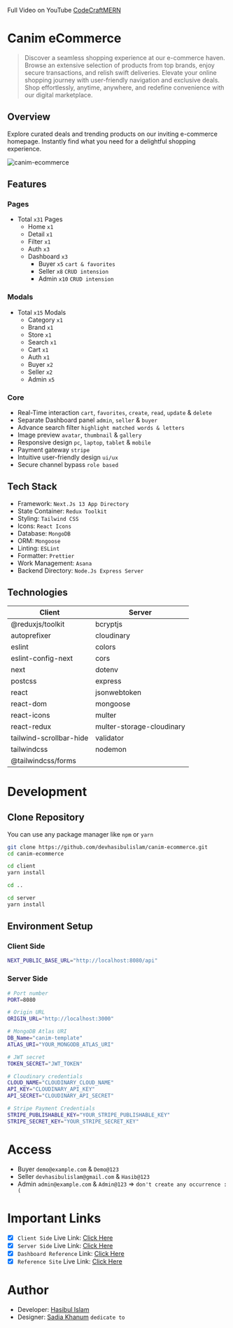 Full Video on YouTube [CodeCraftMERN](https://youtu.be/0A_tPdRdkDw)

# Canim eCommerce

> Discover a seamless shopping experience at our e-commerce haven. Browse an extensive selection of products from top brands, enjoy secure transactions, and relish swift deliveries. Elevate your online shopping journey with user-friendly navigation and exclusive deals. Shop effortlessly, anytime, anywhere, and redefine convenience with our digital marketplace.

## Overview

Explore curated deals and trending products on our inviting e-commerce homepage. Instantly find what you need for a delightful shopping experience.

![canim-ecommerce](./canim-ecommerce.png)

## Features

### Pages

- Total `x31` Pages
  - Home `x1`
  - Detail `x1`
  - Filter `x1`
  - Auth `x3`
  - Dashboard `x3`
    - Buyer `x5` `cart & favorites`
    - Seller `x8` `CRUD intension`
    - Admin `x10` `CRUD intension`

### Modals

- Total `x15` Modals
  - Category `x1`
  - Brand `x1`
  - Store `x1`
  - Search `x1`
  - Cart `x1`
  - Auth `x1`
  - Buyer `x2`
  - Seller `x2`
  - Admin `x5`

### Core

- Real-Time interaction `cart`, `favorites`, `create`, `read`, `update` & `delete`
- Separate Dashboard panel `admin`, `seller` & `buyer`
- Advance search filter `highlight matched words & letters`
- Image preview `avatar`, `thumbnail` & `gallery`
- Responsive design `pc`, `laptop`, `tablet` & `mobile`
- Payment gateway `stripe`
- Intuitive user-friendly design `ui/ux`
- Secure channel bypass `role based`

## Tech Stack

- Framework: `Next.Js 13 App Directory`
- State Container: `Redux Toolkit`
- Styling: `Tailwind CSS`
- Icons: `React Icons`
- Database: `MongoDB`
- ORM: `Mongoose`
- Linting: `ESLint`
- Formatter: `Prettier`
- Work Management: `Asana`
- Backend Directory: `Node.Js Express Server`

## Technologies

| Client                  | Server                    |
| ----------------------- | ------------------------- |
| @reduxjs/toolkit        | bcryptjs                  |
| autoprefixer            | cloudinary                |
| eslint                  | colors                    |
| eslint-config-next      | cors                      |
| next                    | dotenv                    |
| postcss                 | express                   |
| react                   | jsonwebtoken              |
| react-dom               | mongoose                  |
| react-icons             | multer                    |
| react-redux             | multer-storage-cloudinary |
| tailwind-scrollbar-hide | validator                 |
| tailwindcss             | nodemon                   |
| @tailwindcss/forms      |

# Development

## Clone Repository

You can use any package manager like `npm` or `yarn`

```bash
git clone https://github.com/devhasibulislam/canim-ecommerce.git
cd canim-ecommerce

cd client
yarn install

cd ..

cd server
yarn install
```

## Environment Setup

### Client Side

```bash
NEXT_PUBLIC_BASE_URL="http://localhost:8080/api"
```

### Server Side

```bash
# Port number
PORT=8080

# Origin URL
ORIGIN_URL="http://localhost:3000"

# MongoDB Atlas URI
DB_Name="canim-template"
ATLAS_URI="YOUR_MONGODB_ATLAS_URI"

# JWT secret
TOKEN_SECRET="JWT_TOKEN"

# Cloudinary credentials
CLOUD_NAME="CLOUDINARY_CLOUD_NAME"
API_KEY="CLOUDINARY_API_KEY"
API_SECRET="CLOUDINARY_API_SECRET"

# Stripe Payment Credentials
STRIPE_PUBLISHABLE_KEY="YOUR_STRIPE_PUBLISHABLE_KEY"
STRIPE_SECRET_KEY="YOUR_STRIPE_SECRET_KEY"
```
# Access
- Buyer `demo@example.com` & `Demo@123`
- Seller `devhasibulislam@gmail.com` & `Hasib@123`
- Admin `admin@example.com` & `Admin@123` => `don't create any occurrence :(`

# Important Links

- [x] `Client Side` Live Link: [Click Here](https://canim-csr.vercel.app/)
- [x] `Server Side` Live Link: [Click Here](https://canim-ssr.vercel.app/)
- [x] `Dashboard Reference` Link: [Click Here](https://loopinfosol.in/themeforest/ekka-html-v33/ekka-admin/index.html)
- [x] `Reference Site` Live Link: [Click Here](https://chisnghiax.com/ciseco/)

# Author

- Developer: [Hasibul Islam](https://bento.me/devhasibulislam)
- Designer: [Sadia Khanum](https://www.facebook.com/devsadiakhan) `dedicate to`
